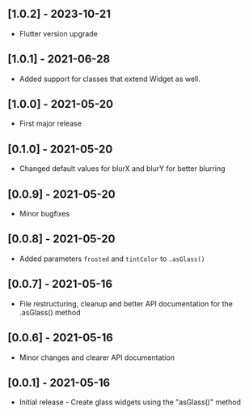 ## [1.0.2] - 2023-10-21

* Flutter version upgrade


## [1.0.1] - 2021-06-28

* Added support for classes that extend Widget as well.


## [1.0.0] - 2021-05-20

* First major release


## [0.1.0] - 2021-05-20

* Changed default values for blurX and blurY for better blurring


## [0.0.9] - 2021-05-20

* Minor bugfixes


## [0.0.8] - 2021-05-20

* Added parameters `frosted` and `tintColor` to `.asGlass()`


## [0.0.7] - 2021-05-16

* File restructuring, cleanup and better API documentation for the .asGlass() method


## [0.0.6] - 2021-05-16

* Minor changes and clearer API documentation


## [0.0.1] - 2021-05-16

* Initial release - Create glass widgets using the "asGlass()" method
